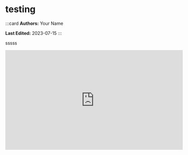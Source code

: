 
# testing

:::card
**Authors:** Your Name

**Last Edited:** 2023-07-15
:::

sssss

<iframe width="560" height="315" src="https://www.youtube.com/embed/YeSgIJmp9OY" frameborder="0" allow="accelerometer; autoplay; clipboard-write; encrypted-media; gyroscope; picture-in-picture" allowfullscreen></iframe>

